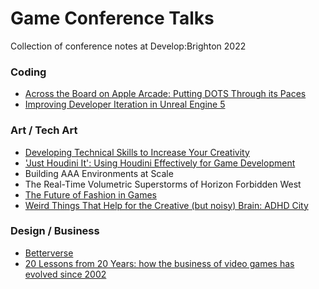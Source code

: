 # Game Conference Talks
Collection of conference notes at Develop:Brighton 2022

### Coding
- [Across the Board on Apple Arcade: Putting DOTS Through its Paces](https://github.com/spiderlili/Game-Conference-Notes/blob/main/DevelopBrighton2022/Putting%20DOTS%20Through%20its%20Paces:%20Across%20the%20Board%20on%20Apple%20Arcade.md)
- [Improving Developer Iteration in Unreal Engine 5](https://github.com/spiderlili/Game-Conference-Notes/blob/main/DevelopBrighton2022/Improving%20Developer%20Iteration%20in%20Unreal%20Engine%205.md)

### Art / Tech Art
- [Developing Technical Skills to Increase Your Creativity](https://github.com/spiderlili/Game-Conference-Notes/blob/main/DevelopBrighton2022/Developing%20Technical%20Skills%20to%20Increase%20Your%20Creativity.md)
- ['Just Houdini It': Using Houdini Effectively for Game Development](https://github.com/spiderlili/Game-Conference-Notes/blob/main/DevelopBrighton2022/Just%20Houdini%20It:%20Using%20Houdini%20Effectively%20for%20Game%20Development.md)
- Building AAA Environments at Scale
- The Real-Time Volumetric Superstorms of Horizon Forbidden West
- [The Future of Fashion in Games](https://github.com/spiderlili/Game-Conference-Notes/blob/main/DevelopBrighton2022/The%20Future%20of%20Fashion%20in%20Games.md)
- [Weird Things That Help for the Creative (but noisy) Brain: ADHD City](https://github.com/spiderlili/Game-Conference-Notes/blob/main/DevelopBrighton2022/Weird%20Things%20That%20Help%20for%20the%20Creative%20but%20noisy%20Brain%20-%20ADHD%20City.md)

### Design / Business
- [Betterverse](https://github.com/spiderlili/Game-Conference-Notes/blob/main/DevelopBrighton2022/Betterverse.md)
- [20 Lessons from 20 Years: how the business of video games has evolved since 2002](https://github.com/spiderlili/Game-Conference-Notes/blob/main/DevelopBrighton2022/20%20Lessons%20from%2020%20Years.md)
